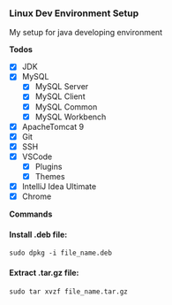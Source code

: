 ### Linux Dev Environment Setup
My setup for java developing environment  

**Todos**
  - [x] JDK
  - [x] MySQL
    - [x] MySQL Server
    - [x] MySQL Client
    - [x] MySQL Common
    - [x] MySQL Workbench 
  - [x] ApacheTomcat 9
  - [x] Git
  - [x] SSH
  - [x] VSCode
    - [x] Plugins
    - [x] Themes
  - [x] IntelliJ Idea Ultimate
  - [x] Chrome
  
**Commands**

#### Install .deb file: 
	sudo dpkg -i file_name.deb
	
#### Extract .tar.gz file:
	sudo tar xvzf file_name.tar.gz
